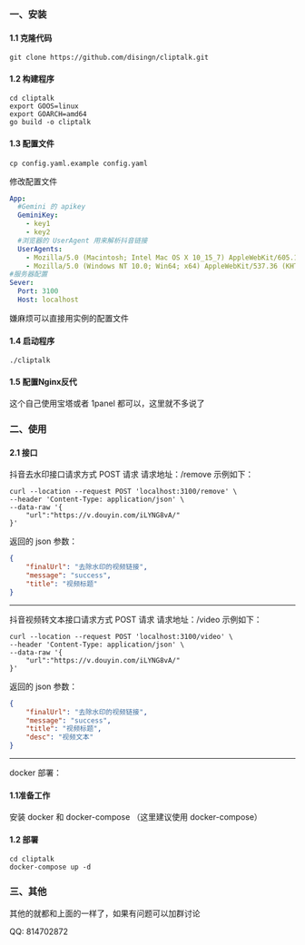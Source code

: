 ### 一、安装
#### 1.1 克隆代码
```shell
git clone https://github.com/disingn/cliptalk.git
```
#### 1.2 构建程序
```shell
cd cliptalk
export GOOS=linux                                                             
export GOARCH=amd64
go build -o cliptalk
```
#### 1.3 配置文件
```shell
cp config.yaml.example config.yaml
```
修改配置文件
```yaml
App:
  #Gemini 的 apikey
  GeminiKey:
    - key1
    - key2
  #浏览器的 UserAgent 用来解析抖音链接
  UserAgents:
    - Mozilla/5.0 (Macintosh; Intel Mac OS X 10_15_7) AppleWebKit/605.1.15 (KHTML, like Gecko) Version/16.6 Safari/605.2.15
    - Mozilla/5.0 (Windows NT 10.0; Win64; x64) AppleWebKit/537.36 (KHTML, like Gecko) Chrome/88.0.4324.104 Safari/537.66
#服务器配置
Sever:
  Port: 3100
  Host: localhost
```
嫌麻烦可以直接用实例的配置文件

#### 1.4 启动程序
```shell
./cliptalk
```
#### 1.5 配置Nginx反代
这个自己使用宝塔或者 1panel 都可以，这里就不多说了

### 二、使用
#### 2.1 接口
抖音去水印接口请求方式 POST 请求 请求地址：/remove 示例如下：
```shell
curl --location --request POST 'localhost:3100/remove' \
--header 'Content-Type: application/json' \
--data-raw '{
    "url":"https://v.douyin.com/iLYNG8vA/"
}'
```
返回的 json 参数：
```json
{
    "finalUrl": "去除水印的视频链接",
    "message": "success",
    "title": "视频标题"
}
```
---
抖音视频转文本接口请求方式 POST 请求 请求地址：/video 示例如下：
```shell
curl --location --request POST 'localhost:3100/video' \
--header 'Content-Type: application/json' \
--data-raw '{
    "url":"https://v.douyin.com/iLYNG8vA/"
}'
```
返回的 json 参数：
```json
{
    "finalUrl": "去除水印的视频链接",
    "message": "success",
    "title": "视频标题",
    "desc": "视频文本"
}
```
---
docker 部署：
#### 1.1准备工作
安装 docker 和 docker-compose （这里建议使用 docker-compose）
#### 1.2 部署
```shell
cd cliptalk
docker-compose up -d
```

### 三、其他
其他的就都和上面的一样了，如果有问题可以加群讨论

QQ: 814702872




